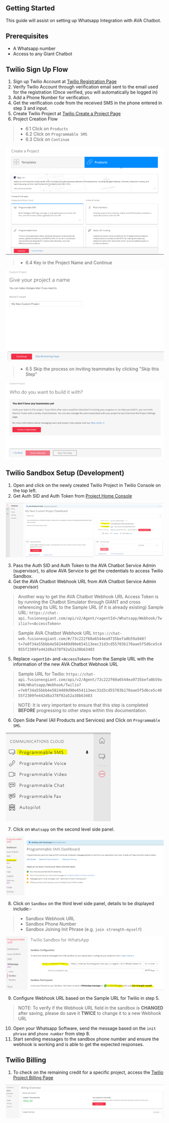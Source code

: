 ## Getting Started

This guide will assist on setting up Whatsapp Integration with AVA Chatbot.

## Prerequisites

- A Whatsapp number
- Access to any Giant Chatbot

## Twilio Sign Up Flow

1. Sign up Twilio Account at [Twilio Registration Page](https://www.twilio.com/try-twilio)
2. Verify Twilio Account through verification email sent to the email used for the registration (Once verified, you will automatically be logged in)
3. Add a Phone Number for verification.
4. Get the verification code from the received SMS in the phone entered in step 3 and input.
5. Create Twilio Project at [Twilio Create a Project Page](https://www.twilio.com/console/projects/create)
6. Project Creation Flow
>- 6.1 Click on `Products`
>- 6.2 Click on `Programmable SMS`
>- 6.3 Click on `Continue`

![New Project](./images/whatsapp-twilio-integration/HR-twilio-create-project.PNG)
>- 6.4 Key in the Project Name and Continue

![Project Name](./images/whatsapp-twilio-integration/HR-twilio-project-name.PNG)
>- 6.5 Skip the process on inviting teammates by clicking "Skip this Step"

![Skip Teammate Invite](./images/whatsapp-twilio-integration/HR-twilio-teammate-skip.PNG)

## Twilio Sandbox Setup (Development)

1. Open and click on the newly created Twilio Project in Twilio Console on the top left.
2. Get Auth SID and Auth Token from [Project Home Console](https://www.twilio.com/console)

![Account SID and Auth Token](./images/whatsapp-twilio-integration/HR-twilio-sid-token.PNG)

3. Pass the Auth SID and Auth Token to the AVA Chatbot Service Admin (supervisor), to allow AVA Service to get the credentials to access Twilio Sandbox.
4. Get the AVA Chatbot Webhook URL from AVA Chatbot Service Admin (supervisor)
> Another way to get the AVA Chatbot Webhook URL Access Token is by running the Chatbot Simulator through GIANT and cross referencing its URL to the Sample URL
(if it is already existing)
> Sample URL: `https://chat-api.fusionexgiant.com/api/v2/Agent/<agentId>/Whatsapp/Webhook/Twilio?=<AccessToken>`

> Sample AVA Chatbot Webhook URL `https://chat-web.fusionexgiant.com/#/73c222f60a6544ea9735befa0b59a940?t=7e0f34a55bbb4e5824489d90e654113eec31d3cd55703b170aae5f5d6ce5c4055f2309fe442d8a378f92a52a38b63403`
5. Replace `<agentId>` and `<AccessToken>` from the Sample URL with the information of the new AVA Chatbot Webhook URL
> Sample URL for Twilio: `https://chat-api.fusionexgiant.com/api/v2/Agent/73c222f60a6544ea9735befa0b59a940/Whatsapp/Webhook/Twilio?=7e0f34a55bbb4e5824489d90e654113eec31d3cd55703b170aae5f5d6ce5c4055f2309fe442d8a378f92a52a38b63403`

>NOTE: It is very important to ensure that this step is completed **BEFORE** progressing to other steps within this documentation.
6. Open Side Panel (All Products and Services) and Click on `Programmable SMS`.

![Programmable SMS](./images/whatsapp-twilio-integration/HR-twilio-sms.PNG)

7. Click on `Whatsapp` on the second level side panel.

![Whatsapp](./images/whatsapp-twilio-integration/HR-twilio-whatsapp.PNG)

8. Click on `Sandbox` on the third level side panel, details to be displayed include:-
>- Sandbox Webhook URL
>- Sandbox Phone Number
>- Sandbox Joining Init Phrase (e.g. `join strength-myself`)

![Sandbox](./images/whatsapp-twilio-integration/HR-twilio-sandbox.PNG)

9. Configure Webhook URL based on the Sample URL for Twilio in step 5.
>NOTE: To verify if the Webhook URL field in the sandbox is **CHANGED** after saving, please do save it **TWICE** to change it to a new Webhook URL
10. Open your Whatsapp Software, send the message based on the `init phrase` and `phone number` from step 8.
11. Start sending messages to the sandbox phone number and ensure the webhook is working and is able to get the expected responses.

## Twilio Billing

1. To check on the remaining credit for a specific project, access the [Twilio Project Billing Page](https://www.twilio.com/console/billing)

![Billing Page](./images/whatsapp-twilio-integration/HR-twilio-billing.PNG)
